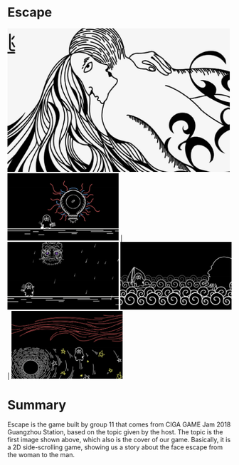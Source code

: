 # Escape
<!-- <center class="half">
    <img src="img/CG.jpg" width="500"/>
</center>
<center class="half">
    <img src="img/level_1.jpg" width="250"/><img src="img/level_2.jpg" width="250"/> 
</center>
<center class="half">
    <img src="img/level_3.jpg" width="250"/><img src="img/level_4.jpg" width="250"/> 
</center> -->

<img src="img/CG.jpg" width="500"/>
<img src="img/level_1.jpg" width="250"/> | <img src="img/level_2.jpg" width="250"/> 
<img src="img/level_3.jpg" width="250"/> | <img src="img/level_4.jpg" width="250"/> 

# Summary
Escape is the game built by group 11 that comes from CIGA GAME Jam 2018 Guangzhou Station, based on the topic given by the host. The topic is the first image shown above, which also is the cover of our game. Basically, it is a 2D side-scrolling game, showing us a story about the face escape from the woman to the man.